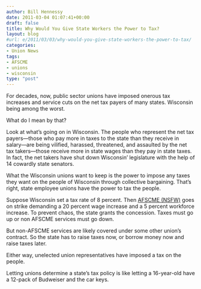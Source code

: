 ```yaml
---
author: Bill Hennessy
date: 2011-03-04 01:07:41+00:00
draft: false
title: Why Would You Give State Workers the Power to Tax?
layout: blog
#url: e/2011/03/03/why-would-you-give-state-workers-the-power-to-tax/
categories:
- Union News
tags:
- AFSCME
- unions
- wisconsin
type: "post"
---
```


For decades, now, public sector unions have imposed onerous tax increases and service cuts on the net tax payers of many states. Wisconsin being among the worst. 

 

What do I mean by that?

 

Look at what’s going on in Wisconsin. The people who represent the net tax payers—those who pay more in taxes to the state than they receive in salary—are being vilified, harassed, threatened, and assaulted by the net tax takers—those receive more in state wages than they pay in state taxes. In fact, the net takers have shut down Wisconsin’ legislature with the help of 14 cowardly state senators.

 

What the Wisconsin unions want to keep is the power to impose any taxes they want on the people of Wisconsin through collective bargaining. That’s right, state employee unions have the power to tax the people. 

 

Suppose Wisconsin set a tax rate of 8 percent. Then [AFSCME (NSFW)](https://www.youtube.com/watch?v=_3mw49mk_x0) goes on strike demanding a 20 percent wage increase and a 5 percent workforce increase. To prevent chaos, the state grants the concession. Taxes must go up or non AFSCME services must go down.

 

But non-AFSCME services are likely covered under some other union’s contract. So the state has to raise taxes now, or borrow money now and raise taxes later. 

 

Either way, unelected union representatives have imposed a tax on the people. 

 

Letting unions determine a state’s tax policy is like letting a 16-year-old have a 12-pack of Budweiser and the car keys. 
